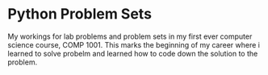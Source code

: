 <h1>Python Problem Sets</h1>


My workings for lab problems and problem sets in my first ever computer science course, COMP 1001.
This marks the beginning of my career where i learned to solve probelm and learned how to code down the solution to the problem. 
